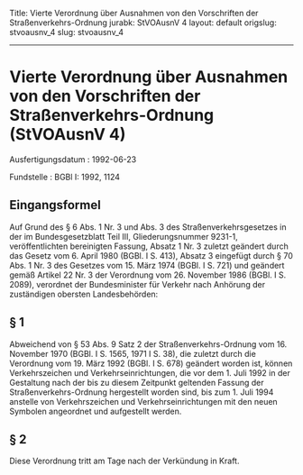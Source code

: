 Title: Vierte Verordnung über Ausnahmen von den Vorschriften der Straßenverkehrs-Ordnung
jurabk: StVOAusnV 4
layout: default
origslug: stvoausnv_4
slug: stvoausnv_4

---

# Vierte Verordnung über Ausnahmen von den Vorschriften der Straßenverkehrs-Ordnung (StVOAusnV 4)

Ausfertigungsdatum
:   1992-06-23

Fundstelle
:   BGBl I: 1992, 1124



## Eingangsformel

Auf Grund des § 6 Abs. 1 Nr. 3 und Abs. 3 des Straßenverkehrsgesetzes
in der im Bundesgesetzblatt Teil III, Gliederungsnummer 9231-1,
veröffentlichten bereinigten Fassung, Absatz 1 Nr. 3 zuletzt geändert
durch das Gesetz vom 6. April 1980 (BGBl. I S. 413), Absatz 3
eingefügt durch § 70 Abs. 1 Nr. 3 des Gesetzes vom 15. März 1974
(BGBl. I S. 721) und geändert gemäß Artikel 22 Nr. 3 der Verordnung
vom 26. November 1986 (BGBl. I S. 2089), verordnet der Bundesminister
für Verkehr nach Anhörung der zuständigen obersten Landesbehörden:


## § 1

Abweichend von § 53 Abs. 9 Satz 2 der Straßenverkehrs-Ordnung vom 16.
November 1970 (BGBl. I S. 1565, 1971 I S. 38), die zuletzt durch die
Verordnung vom 19. März 1992 (BGBl. I S. 678) geändert worden ist,
können Verkehrszeichen und Verkehrseinrichtungen, die vor dem 1. Juli
1992 in der Gestaltung nach der bis zu diesem Zeitpunkt geltenden
Fassung der Straßenverkehrs-Ordnung hergestellt worden sind, bis zum
1\. Juli 1994 anstelle von Verkehrszeichen und Verkehrseinrichtungen
mit den neuen Symbolen angeordnet und aufgestellt werden.


## § 2

Diese Verordnung tritt am Tage nach der Verkündung in Kraft.

